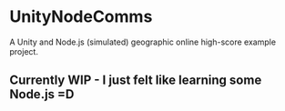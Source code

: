 # UnityNodeComms
A Unity and Node.js (simulated) geographic online high-score example project.

## Currently WIP - I just felt like learning some Node.js =D
